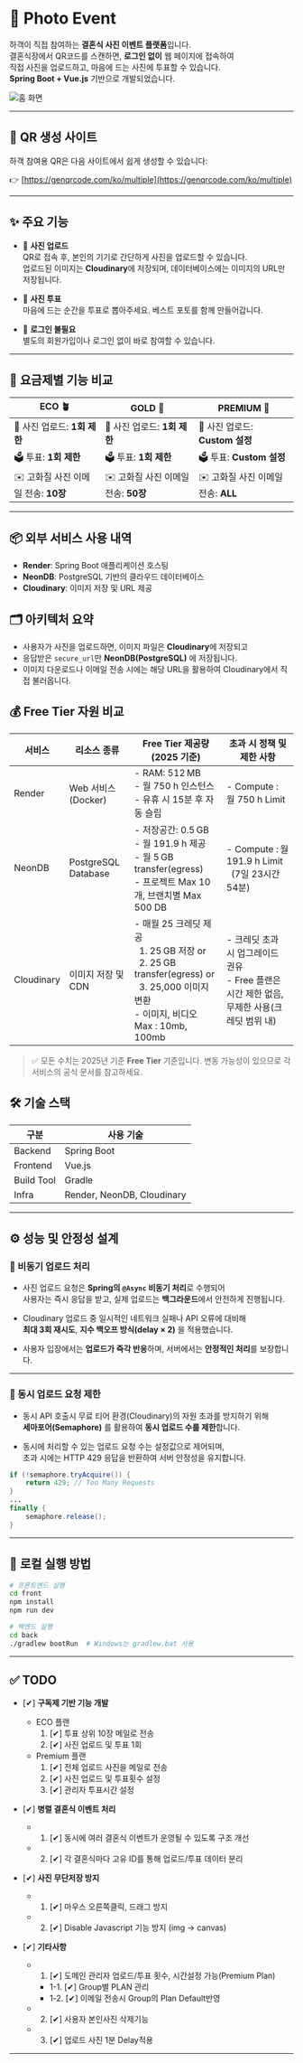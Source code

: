# 💍 Photo Event

하객이 직접 참여하는 **결혼식 사진 이벤트 플랫폼**입니다.  
결혼식장에서 QR코드를 스캔하면, **로그인 없이** 웹 페이지에 접속하여  
직접 사진을 업로드하고, 마음에 드는 사진에 투표할 수 있습니다.  
**Spring Boot + Vue.js** 기반으로 개발되었습니다.

![홈 화면](./HOME2.png)

---

## 🔗 QR 생성 사이트

하객 참여용 QR은 다음 사이트에서 쉽게 생성할 수 있습니다:

👉 [https://genqrcode.com/ko/multiple](https://genqrcode.com/ko/multiple)

---

## ✨ 주요 기능

- 📸 **사진 업로드**  
  QR로 접속 후, 본인의 기기로 간단하게 사진을 업로드할 수 있습니다.  
  업로드된 이미지는 **Cloudinary**에 저장되며, 데이터베이스에는 이미지의 URL만 저장됩니다.

- 🎀 **사진 투표**  
  마음에 드는 순간을 투표로 뽑아주세요. 베스트 포토를 함께 만들어갑니다.

- 🔐 **로그인 불필요**  
  별도의 회원가입이나 로그인 없이 바로 참여할 수 있습니다.

---

## 💎 요금제별 기능 비교

| **ECO** 🪴                                  | **GOLD** 🥇                                    | **PREMIUM** 👑                                             |
|--------------------------------------------|-----------------------------------------------|------------------------------------------------------------|
| 📸 사진 업로드: **1회 제한**                | 📸 사진 업로드: **1회 제한**                   | 📸 사진 업로드: **Custom 설정**                       |
| 🗳️ 투표: **1회 제한**                       | 🗳️ 투표: **1회 제한**                          | 🗳️ 투표: **Custom 설정**                              |
| ✉️ 고화질 사진 이메일 전송: **10장**         | ✉️ 고화질 사진 이메일 전송: **50장**           | ✉️ 고화질 사진 이메일 전송: **ALL**                       |

---

## 📦 외부 서비스 사용 내역

- **Render**: Spring Boot 애플리케이션 호스팅  
- **NeonDB**: PostgreSQL 기반의 클라우드 데이터베이스  
- **Cloudinary**: 이미지 저장 및 URL 제공

## 🗂️ 아키텍처 요약

- 사용자가 사진을 업로드하면, 이미지 파일은 **Cloudinary**에 저장되고  
- 응답받은 `secure_url`만 **NeonDB(PostgreSQL)** 에 저장됩니다.  
- 이미지 다운로드나 이메일 전송 시에는 해당 URL을 활용하여 Cloudinary에서 직접 불러옵니다.

## 💰 Free Tier 자원 비교

| **서비스**     | **리소스 종류**       | **Free Tier 제공량 (2025 기준)**                                                                 | **초과 시 정책 및 제한 사항**                                                                 |
|----------------|------------------------|--------------------------------------------------------------------------------------------------|----------------------------------------------------------------------------------------------|
| Render         | Web 서비스 (Docker)    | - RAM: 512 MB<br>- 월 750 h 인스턴스<br>- 유휴 시 15분 후 자동 슬립              | - Compute : 월 750 h Limit
| NeonDB         | PostgreSQL Database    | - 저장공간: 0.5 GB<br>- 월 191.9 h  제공<br>- 월 5 GB transfer(egress)<br>- 프로젝트 Max 10개, 브랜치별 Max 500 DB | - Compute : 월 191.9 h Limit<br>&nbsp;&nbsp;(7일 23시간 54분) |
| Cloudinary     | 이미지 저장 및 CDN     | - 매월 25 크레딧 제공<br>&nbsp;&nbsp;1. 25 GB 저장 or <br>&nbsp;&nbsp;2. 25 GB transfer(egress) or<br>&nbsp;&nbsp;3. 25,000 이미지 변환<br>- 이미지, 비디오 Max :  10mb, 100mb | - 크레딧 초과 시 업그레이드 권유<br>- Free 플랜은 시간 제한 없음, 무제한 사용(크레딧 범위 내) |


> ✅ 모든 수치는 2025년 기준 **Free Tier** 기준입니다. 변동 가능성이 있으므로 각 서비스의 공식 문서를 참고하세요.

## 🛠️ 기술 스택

| 구분      | 사용 기술          |
|-----------|-------------------|
| Backend   | Spring Boot       |
| Frontend  | Vue.js            |
| Build Tool| Gradle            |
| Infra     | Render, NeonDB, Cloudinary |

---

## ⚙️ 성능 및 안정성 설계

### 🔁 비동기 업로드 처리

- 사진 업로드 요청은 **Spring의 `@Async` 비동기 처리**로 수행되어  
  사용자는 즉시 응답을 받고, 실제 업로드는 **백그라운드**에서 안전하게 진행됩니다.

- Cloudinary 업로드 중 일시적인 네트워크 실패나 API 오류에 대비해  
  **최대 3회 재시도**, **지수 백오프 방식(delay × 2)** 을 적용했습니다.

- 사용자 입장에서는 **업로드가 즉각 반응**하며, 서버에서는 **안정적인 처리**를 보장합니다.

---

### 🧯 동시 업로드 요청 제한

- 동시 API 호출시 무료 티어 환경(Cloudinary)의 자원 초과를 방지하기 위해  
  **세마포어(Semaphore)** 를 활용하여 **동시 업로드 수를 제한**합니다.

- 동시에 처리할 수 있는 업로드 요청 수는 설정값으로 제어되며,  
  초과 시에는 HTTP 429 응답을 반환하여 서버 안정성을 유지합니다.
```java
if (!semaphore.tryAcquire()) {
    return 429; // Too Many Requests
}
...
finally {
    semaphore.release();
}
```
---

## 🚀 로컬 실행 방법

```bash
# 프론트엔드 실행
cd front
npm install
npm run dev

# 백엔드 실행
cd back
./gradlew bootRun  # Windows는 gradlew.bat 사용
```

---


## ✅ TODO

- [✔] **구독제 기반 기능 개발**
  - ECO 플랜  
    1. [✔] 투표 상위 10장 메일로 전송 
    2. [✔] 사진 업로드 및 투표 1회 
  - Premium 플랜  
    1. [✔] 전체 업로드 사진을 메일로 전송 
    2. [✔] 사진 업로드 및 투표횟수 설정 
    3. [✔] 관리자 투표시간 설정 

- [✔] **병렬 결혼식 이벤트 처리**
  - 1. [✔] 동시에 여러 결혼식 이벤트가 운영될 수 있도록 구조 개선 
  - 2. [✔] 각 결혼식마다 고유 ID를 통해 업로드/투표 데이터 분리 

- [✔] **사진 무단저장 방지**
  - 1. [✔] 마우스 오른쪽클릭, 드래그 방지
  - 2. [✔] Disable Javascript 기능 방지 (img -> canvas)
       
- [✔] **기타사항**
  - 1. [✔] 도메인 관리자 업로드/투표 횟수, 시간설정 가능(Premium Plan)
      - 1-1. [✔] Group별 PLAN 관리
      - 1-2. [✔] 이메일 전송시 Group의 Plan Default반영
  - 2. [✔] 사용자 본인사진 삭제기능
  - 3. [✔] 업로드 사진 1분 Delay적용
---
